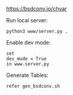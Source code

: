 https://bsdconv.io/chvar

Run local server:
```
python3 www/server.py .
```

Enable dev mode:
```
set
dev_mode = True
in www.server.py
```

Generate Tables:
```
refer gen_bsdconv.sh
```
